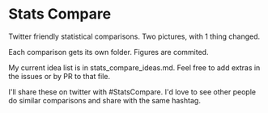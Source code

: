 Stats Compare
==============


Twitter friendly statistical comparisons. Two pictures, with 1 thing changed.

Each comparison gets its own folder. Figures are commited.

My current idea list is in stats_compare_ideas.md. Feel free to add extras in the issues or by PR to that file.

I'll share these on twitter with #StatsCompare. I'd love to see other people do similar comparisons and share with the same hashtag.


